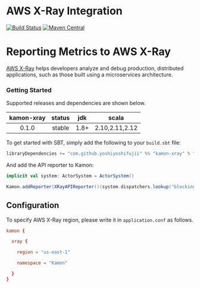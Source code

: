 AWS X-Ray Integration
=============================

[![Build Status](https://travis-ci.org/yoshiyoshifujii/kamon-xray.svg?branch=master)](https://travis-ci.org/yoshiyoshifujii/kamon-xray)
[![Maven Central](https://maven-badges.herokuapp.com/maven-central/com.github.yoshiyoshifujii/kamon-xray_2.12/badge.svg)](https://maven-badges.herokuapp.com/maven-central/com.github.yoshiyoshifujii/kamon-xray_2.12)

Reporting Metrics to AWS X-Ray
======================================

[AWS X-Ray](https://aws.amazon.com/xray/) helps developers analyze and debug production, distributed applications, such as those built using a microservices architecture.

### Getting Started

Supported releases and dependencies are shown below.

| kamon-xray        | status | jdk  | scala            |
|:-----------------:|:------:|:----:|------------------|
|  0.1.0            | stable | 1.8+ | 2.10,2.11,2.12   |

To get started with SBT, simply add the following to your `build.sbt` file:

```scala
libraryDependencies += "com.github.yoshiyoshifujii" %% "kamon-xray" % "0.1.0"
```

And add the API reporter to Kamon:

```scala
implicit val system: ActorSystem = ActorSystem()

Kamon.addReporter(XRayAPIReporter()(system.dispatchers.lookup("blocking-io-dispatcher-xray")))
```

Configuration
-------------

To specify AWS X-Ray region, please write it in `application.conf` as follows.

```application.conf
kamon {

  xray {

    region = "us-east-1"

    namespace = "Kamon"

  }
}
```
